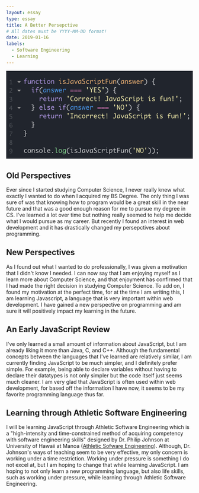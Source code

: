 ```yaml
---
layout: essay
type: essay
title: A Better Persepctive
# All dates must be YYYY-MM-DD format!
date: 2019-01-16
labels:
  - Software Engineering
  - Learning
---
```


<img class="ui huge middle image" src="../images/jsisfun.jpg">

## Old Perspectives

Ever since I started studying Computer Science, I never really knew what exactly I wanted to do when I acquired my BS Degree. The only thing I was sure of was that knowing how to program would be a great skill in the near future and that was a good enough reason for me to pursue my degree in CS. I've learned a lot over time but nothing really seemed to help me decide what I would pursue as my career. But recently I found an interest in web development and it has drastically changed my persepctives about programming.

## New Perspectives
As I found out what I wanted to do professionally, I was given a motivation that I didn't know I needed. I can now say that I am enjoying myself as I learn more about Computer Science, and that enjoyment has confirmed that I had made the right decision in studying Computer Science. To add on, I found my motivation at the perfect time, for at the time I am writing this, I am learning Javascript, a language that is very important within web development. I have gained a new perspective on programming and am sure it will positively impact my learning in the future.

## An Early JavaScript Review
I've only learned a small amount of information about JavaScript, but I am already liking it more than Java, C, and C++. Although the fundamental concepts between the languages that I've learned are relatively similar, I am currently finding JavaScript to be much simpler, and I definitely prefer simple. For example, being able to declare variables without having to declare their datatypes is not only simpler but the code itself just seems much cleaner. I am very glad that JavaScript is often used within web development, for based off the information I have now, it seems to be my favorite programming language thus far.

## Learning through Athletic Software Engineering
I will be learning JavaScript through Athletic Software Engineering which is a "high-intensity and time-constrained method of acquiring competency with software engineering skills" designed by Dr. Philip Johnson at University of Hawaii at Manoa (<a href="http://philipmjohnson.org/essays/ase-2017.html">Athletic Sofware Engineering</a>). Although, Dr. Johnson's ways of teaching seem to be very effective, my only concern is working under a time restriction. Working under pressure is something I do not excel at, but I am hoping to change that while learning JavaScript. I am hoping to not only learn a new programming language, but also life skills, such as working under pressure, while learning through Athletic Software Engineering.
